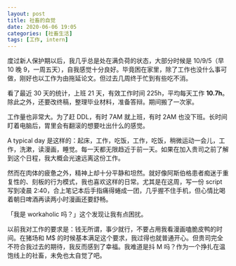 ```yaml
---
layout: post
title: 社畜的自觉
date: 2020-06-06 19:05
categories: [社畜生活]
tags: [工作, intern]
---
```


<!-- more -->

度过新人保护期以后，我几乎总是处在满负荷的状态，大部分时候是 10/9/5（早 10 晚 9，一周五天），自我感觉十分良好。毕竟困在家里，除了工作也没什么事可做，刚好也以工作为由拖延论文。但过去几周终于忙到有些吃不消。

看了最近 30 天的统计，上班 21 天，有效工作时间 225h，平均每天工作 **10.7h**。除此之外，还要改终稿，整理毕业材料，准备答辩。期间搬了一次家。

工作量也非常大。为了赶 DDL，有时 7AM 就上班，有时 2AM 也没下班。长时间盯着电脑后，胃里会有翻滚的想要吐出什么的感觉。

A typical day 是这样的：起床，工作，吃饭，工作，吃饭，稍微运动一会儿，工作，洗漱，读漫画，睡觉。每一天都无限趋近于前一天。如果在加入贵司之前了解到这个日程，我大概会光速远离这份工作。

然而在肉体的疲惫之外，精神上却十分平静和坦然。就好像阿斯伯格患者痴迷于重复性的、刻板的行为模式，我也喜欢这样的日常。尤其是在这周，写一份 script 写到凌晨 2:40，合上笔记本后手指痛得蜷成一团，几乎握不住手机，但心情比喝着朝日啤酒再读两小时漫画还要舒畅。

「我是 workaholic 吗？」这个发现让我有点困扰。

以前我对工作的要求是：钱无所谓，事少就行，不要占用我看漫画嗑脆皮鸭的时间。在猪场和 M$ 的时候基本满足这个要求，我过得也就普通开心。但贵司完全不符合我过去的期待，我反而感到了幸福。我难道是抖 M 吗？作为一个挣扎在温饱线上的社畜，未免也太自觉了吧。
